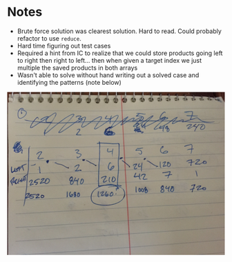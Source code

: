 # Notes

- Brute force solution was clearest solution. Hard to read. Could probably refactor to use `reduce`.
- Hard time figuring out test cases
- Required a hint from IC to realize that we could store products going left to right then right to left... then when given a target index we just multiple the saved products in both arrays
- Wasn't able to solve without hand writing out a solved case and identifying the patterns (note below)

![](https://github.com/mariozig/cake/blob/master/002-products-except-index/notes.jpg)
